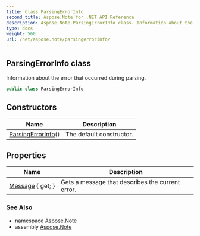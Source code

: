 ```yaml
---
title: Class ParsingErrorInfo
second_title: Aspose.Note for .NET API Reference
description: Aspose.Note.ParsingErrorInfo class. Information about the error that occurred during parsing
type: docs
weight: 560
url: /net/aspose.note/parsingerrorinfo/
---
```

## ParsingErrorInfo class

Information about the error that occurred during parsing.

```csharp
public class ParsingErrorInfo
```

## Constructors

| Name | Description |
| --- | --- |
| [ParsingErrorInfo](parsingerrorinfo/)() | The default constructor. |

## Properties

| Name | Description |
| --- | --- |
| [Message](../../aspose.note/parsingerrorinfo/message/) { get; } | Gets a message that describes the current error. |

### See Also

* namespace [Aspose.Note](../../aspose.note/)
* assembly [Aspose.Note](../../)


